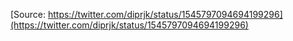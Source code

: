 [Source: https://twitter.com/diprjk/status/1545797094694199296](https://twitter.com/diprjk/status/1545797094694199296)